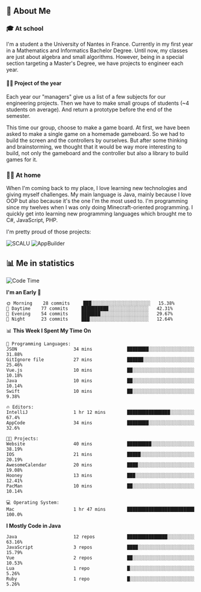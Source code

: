 ## 👀 About Me

### 🎓 At school

I'm a student a the University of Nantes in France. Currently in my first year in a Mathematics and Informatics Bachelor Degree. Until now, my classes are just about algebra and small algorithms. However, being in a special section targeting a Master's Degree, we have projects to engineer each year. 

#### 🔧🔬 Project of the year

Each year our "managers" give us a list of a few subjects for our engineering projects. Then we have to make small groups of students (~4 students on average). And return a prototype before the end of the semester.

This time our group, choose to make a game board. At first, we have been asked to make a single game on a homemade gameboard. So we had to build the screen and the controllers by ourselves. 
But after some thinking and brainstorming, we thought that it would be way more interesting to build, not only the gameboard and the controller but also a library to build games for it.

### 👨‍💻 At home

When I'm coming back to my place, I love learning new technologies and giving myself challenges. My main language is Java, mainly because I love OOP but also because it's the one I'm the most used to. I'm programming since my twelves when I was only doing Minecraft-oriented programming.  I quickly get into learning new programming languages which brought me to C#, JavaScript, PHP. 

I'm pretty proud of those projects:

![SCALU](https://github-readme-stats.vercel.app/api/pin?username=renardfute&repo=SCALU)
![AppBuilder](https://github-readme-stats.vercel.app/api/pin?username=pulsedev2&repo=AppBuilder)

## 📊 Me in statistics
<!--START_SECTION:waka-->
![Code Time](http://img.shields.io/badge/Code%20Time-33%20hrs%2041%20mins-blue)

**I'm an Early 🐤** 

```text
🌞 Morning    28 commits     ███░░░░░░░░░░░░░░░░░░░░░░   15.38% 
🌆 Daytime    77 commits     ██████████░░░░░░░░░░░░░░░   42.31% 
🌃 Evening    54 commits     ███████░░░░░░░░░░░░░░░░░░   29.67% 
🌙 Night      23 commits     ███░░░░░░░░░░░░░░░░░░░░░░   12.64%

```


📊 **This Week I Spent My Time On** 

```text
💬 Programming Languages: 
JSON                     34 mins             ████████░░░░░░░░░░░░░░░░░   31.88% 
GitIgnore file           27 mins             ██████░░░░░░░░░░░░░░░░░░░   25.46% 
Vue.js                   10 mins             ██░░░░░░░░░░░░░░░░░░░░░░░   10.18% 
Java                     10 mins             ██░░░░░░░░░░░░░░░░░░░░░░░   10.14% 
Swift                    10 mins             ██░░░░░░░░░░░░░░░░░░░░░░░   9.38%

🔥 Editors: 
IntelliJ                 1 hr 12 mins        ████████████████░░░░░░░░░   67.4% 
AppCode                  34 mins             ████████░░░░░░░░░░░░░░░░░   32.6%

🐱‍💻 Projects: 
Website                  40 mins             █████████░░░░░░░░░░░░░░░░   38.19% 
IOS                      21 mins             █████░░░░░░░░░░░░░░░░░░░░   20.19% 
AwesomeCalendar          20 mins             ████░░░░░░░░░░░░░░░░░░░░░   19.08% 
Hooney                   13 mins             ███░░░░░░░░░░░░░░░░░░░░░░   12.41% 
PacMan                   10 mins             ██░░░░░░░░░░░░░░░░░░░░░░░   10.14%

💻 Operating System: 
Mac                      1 hr 47 mins        █████████████████████████   100.0%

```

**I Mostly Code in Java** 

```text
Java                     12 repos            ███████████████░░░░░░░░░░   63.16% 
JavaScript               3 repos             ████░░░░░░░░░░░░░░░░░░░░░   15.79% 
Vue                      2 repos             ██░░░░░░░░░░░░░░░░░░░░░░░   10.53% 
Lua                      1 repo              █░░░░░░░░░░░░░░░░░░░░░░░░   5.26% 
Ruby                     1 repo              █░░░░░░░░░░░░░░░░░░░░░░░░   5.26%

```



<!--END_SECTION:waka-->
